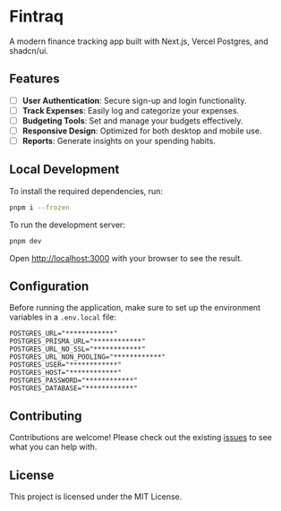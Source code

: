 # Fintraq

A modern finance tracking app built with Next.js, Vercel Postgres, and shadcn/ui.

## Features

- [ ] **User Authentication**: Secure sign-up and login functionality.
- [ ] **Track Expenses**: Easily log and categorize your expenses.
- [ ] **Budgeting Tools**: Set and manage your budgets effectively.
- [ ] **Responsive Design**: Optimized for both desktop and mobile use.
- [ ] **Reports**: Generate insights on your spending habits.

## Local Development

To install the required dependencies, run:

```bash
pnpm i --frozen
```

To run the development server:

```bash
pnpm dev
```

Open [http://localhost:3000](http://localhost:3000) with your browser to see the result.

## Configuration

Before running the application, make sure to set up the environment variables in a `.env.local` file:

```
POSTGRES_URL="************"
POSTGRES_PRISMA_URL="************"
POSTGRES_URL_NO_SSL="************"
POSTGRES_URL_NON_POOLING="************"
POSTGRES_USER="************"
POSTGRES_HOST="************"
POSTGRES_PASSWORD="************"
POSTGRES_DATABASE="************"
```

## Contributing

Contributions are welcome! Please check out the existing [issues](https://github.com/hammadmajid/fintraq/issues) to see what you can help with.

## License

This project is licensed under the MIT License.

